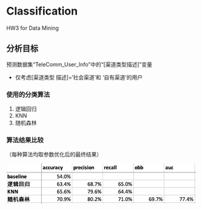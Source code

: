# Classification
HW3 for Data Mining

## 分析目标
预测数据集“TeleComm_User_Info”中的“[渠道类型描述]”变量  
* 仅考虑[渠道类型 描述]=‘社会渠道’和 ‘自有渠道’的用户

### 使用的分类算法
1. 逻辑回归
2. KNN
3. 随机森林

### 算法结果比较
（每种算法均取参数优化后的最终结果）
<p float="left" align="left">
  <img src="/分类算法/最终结果比较.png" / width="500">
</p>
